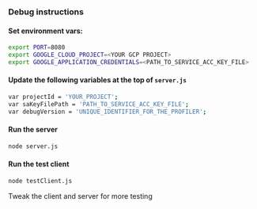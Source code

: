 ### Debug instructions

#### Set environment vars:

```sh
export PORT=8080
export GOOGLE_CLOUD_PROJECT=<YOUR GCP PROJECT>
export GOOGLE_APPLICATION_CREDENTIALS=<PATH_TO_SERVICE_ACC_KEY_FILE>
```

#### Update the following variables at the top of `server.js`

```sh
var projectId = 'YOUR_PROJECT';
var saKeyFilePath = 'PATH_TO_SERVICE_ACC_KEY_FILE';
var debugVersion = 'UNIQUE_IDENTIFIER_FOR_THE_PROFILER';
```

#### Run the server

```sh
node server.js
```

#### Run the test client

```sh
node testClient.js
```

Tweak the client and server for more testing